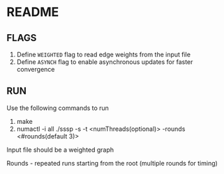 # README #


## FLAGS
1. Define `WEIGHTED` flag to read edge weights from the input file
2. Define `ASYNCH` flag to enable asynchronous updates for faster convergence

## RUN

Use the following commands to run

1. make 
2. numactl -i all ./sssp <filename> -s <root node> -t <numThreads(optional)> -rounds <#rounds(default 3)>

Input file should be a weighted graph

Rounds - repeated runs starting from the root (multiple rounds for timing)
 

